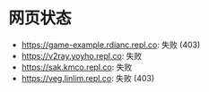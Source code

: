 # 网页状态
- https://game-example.rdianc.repl.co: 失败 (403)
- https://v2ray.yoyho.repl.co: 失败
- https://sak.kmco.repl.co: 失败
- https://veg.linlim.repl.co: 失败 (403)
